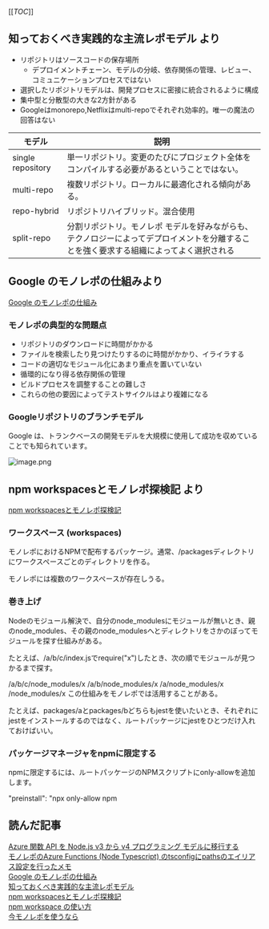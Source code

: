 [[_TOC_]]
## 知っておくべき実践的な主流レポモデル より

- リポジトリはソースコードの保存場所
  - デプロイメントチェーン、モデルの分岐、依存関係の管理、レビュー、コミュニケーションプロセスではない
- 選択したリポジトリモデルは、開発プロセスに密接に統合されるように構成
- 集中型と分散型の大きな2方針がある
- Googleはmonorepo,Netflixはmulti-repoでそれぞれ効率的。唯一の魔法の回答はない


モデル|説明
--|--
single repository|単一リポジトリ。変更のたびにプロジェクト全体をコンパイルする必要があるということではない。
multi-repo|複数リポジトリ。ローカルに最適化される傾向がある。
repo-hybrid|リポジトリハイブリッド。混合使用
split-repo|分割リポジトリ。モノレポ モデルを好みながらも、テクノロジーによってデプロイメントを分離することを強く要求する組織によってよく選択される

## Google のモノレポの仕組みより

[Google のモノレポの仕組み](https://qeunit.com/blog/how-google-does-monorepo/)  


### モノレポの典型的な問題点

- リポジトリのダウンロードに時間がかかる
- ファイルを検索したり見つけたりするのに時間がかかり、イライラする
- コードの適切なモジュール化にあまり重点を置いていない
- 循環的になり得る依存関係の管理
- ビルドプロセスを調整することの難しさ 
- これらの他の要因によってテストサイクルはより複雑になる

### Googleリポジトリのブランチモデル
Google は、トランクベースの開発モデルを大規模に使用して成功を収めていることでも知られています。

![image.png](/.attachments/image-abf42b50-0659-4006-82fb-a306c2387164.png)

## npm workspacesとモノレポ探検記 より
[npm workspacesとモノレポ探検記](https://zenn.dev/suin/scraps/20896e54419069)

### ワークスペース (workspaces)

モノレポにおけるNPMで配布するパッケージ。通常、/packagesディレクトリにワークスペースごとのディレクトリを作る。

モノレポには複数のワークスペースが存在しうる。

### 巻き上げ
Nodeのモジュール解決で、自分のnode_modulesにモジュールが無いとき、親のnode_modules、その親のnode_modulesへとディレクトリをさかのぼってモジュールを探す仕組みがある。

たとえば、/a/b/c/index.jsでrequire("x")したとき、次の順でモジュールが見つかるまで探す。

/a/b/c/node_modules/x
/a/b/node_modules/x
/a/node_modules/x
/node_modules/x
この仕組みをモノレポでは活用することがある。

たとえば、packages/aとpackages/bどちらもjestを使いたいとき、それぞれにjestをインストールするのではなく、ルートパッケージにjestをひとつだけ入れておけばいい。

### パッケージマネージャをnpmに限定する

npmに限定するには、ルートパッケージのNPMスクリプトにonly-allowを追加します。

 "preinstall": "npx only-allow npm



## 読んだ記事
[Azure 関数 API を Node.js v3 から v4 プログラミング モデルに移行する](https://learn.microsoft.com/ja-jp/azure/developer/javascript/end-to-end/contoso-real-estate-serverless-api-migration)  
[モノレポのAzure Functions (Node Typescript) のtsconfigにpathsのエイリアス設定を行ったメモ](https://qiita.com/hibohiboo/items/9fa5257ba706e71512a4)  
[Google のモノレポの仕組み](https://qeunit.com/blog/how-google-does-monorepo/)  
[知っておくべき実践的な主流レポモデル](https://qeunit.com/blog/the-hands-on-mainstream-repo-models-you-need-to-know/)  
[npm workspacesとモノレポ探検記](https://zenn.dev/suin/scraps/20896e54419069)  
[npm workspace の使い方](https://qiita.com/frozenbonito/items/8230d4a3cb5ea1b32802)  
[今モノレポを使うなら](https://qiita.com/john-Q/items/ef7c433a5f441ff89ffb)  



